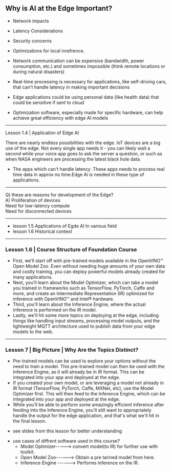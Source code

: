 ## Why is AI at the Edge Important?
- Network impacts
- Latency Considerations
- Security concerns
- Optimizations for local inrefrence.


- Network communication can be expensive (bandwidth, power consumption, etc.) and sometimes impossible (think remote locations or during natural disasters)
- Real-time processing is necessary for applications, like self-driving cars, that can't handle latency in making important decisions
- Edge applications could be using personal data (like health data) that could be sensitive if sent to cloud
- Optimization software, especially made for specific hardware, can help achieve great efficiency with edge AI models


--------------------------------------------------------------------------------------
Lesson 1.4 | Application of Edge AI

There are nearly endless possibilities with the edge.
IoT devices are a big use of the edge.
Not every single app needs it - you can likely wait a second while your voice app goes to ask the server a question, or such as when NASA engineers are processing the latest black hole data.


- The apps which can't handle latency .These apps needs to process  real time data in approx no time.Edge Ai is needed in these type of applications.

-------------------------------------------------------------------------------------
Q) these are reasons for development of the Edge?  
A) Proliferation of devices  
   Need for low-latency compute  
   Need for disconnected devices
   
------------------------------------------------------------------------------------
- lesson 1.5 Applications of Egde AI In various field  
- lesson 1.6 Historical context
-----------------------------------------------------------------------------------
### Lesson 1.6 | Course Structure of Foundation Course 

- First, we’ll start off with pre-trained models available in the OpenVINO™ Open Model Zoo. Even without needing huge amounts of your own data and costly training, you can deploy powerful models already created for many applications.  
- Next, you’ll learn about the Model Optimizer, which can take a model you trained in frameworks such as TensorFlow, PyTorch, Caffe and more, and create an Intermediate Representation (IR) optimized for inference with OpenVINO™ and Intel® hardware.  
- Third, you’ll learn about the Inference Engine, where the actual inference is performed on the IR model.  
- Lastly, we'll hit some more topics on deploying at the edge, including things like handling input streams, processing model outputs, and the lightweight MQTT architecture used to publish data from your edge models to the web.

------------------------------------------------------------------------------------
### Lesson 7 | Big Picture | Why Are the Topics Distinct?

- Pre-trained models can be used to explore your options without the need to train a model. This pre-trained model can then be used with the Inference Engine, as it will already be in IR format. This can be integrated into your app and deployed at the edge.  
- If you created your own model, or are leveraging a model not already in IR format (TensorFlow, PyTorch, Caffe, MXNet, etc), use the Model Optimizer first. This will then feed to the Inference Engine, which can be integrated into your app and deployed at the edge.  
- While you'll be able to perform some amazingly efficient inference after feeding into the Inference Engine, you'll still want to appropriately handle the output for the edge application, and that's what we'll hit in the final lesson.

* see slides from this lesson for better understanding

- use cases of diffrent software used in this course?  
    - Model Optimizer----->  convert model(to IR) for further use with toolkit.  
    - Open Model Zoo------> Obtain a pre tarined model from here.  
    - Inference Engine ------> Performs inference on the IR.

